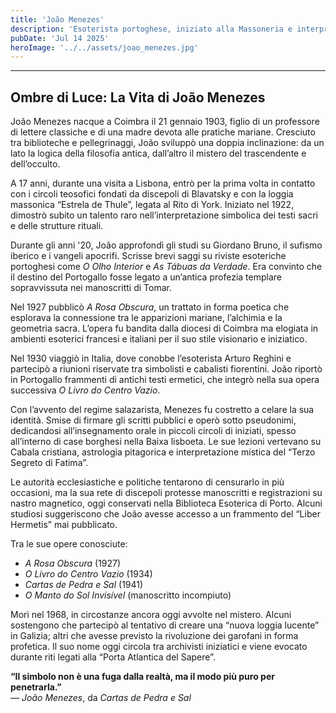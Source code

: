 ```yaml
---
title: 'João Menezes'
description: 'Esoterista portoghese, iniziato alla Massoneria e interprete dei misteri di Fatima'
pubDate: 'Jul 14 2025'
heroImage: '../../assets/joao_menezes.jpg'
---
```


<hr>
<h2>Ombre di Luce: La Vita di João Menezes</h2>

João Menezes nacque a Coimbra il 21 gennaio 1903, figlio di un professore di lettere classiche e di una madre devota alle pratiche mariane. Cresciuto tra biblioteche e pellegrinaggi, João sviluppò una doppia inclinazione: da un lato la logica della filosofia antica, dall’altro il mistero del trascendente e dell’occulto.

A 17 anni, durante una visita a Lisbona, entrò per la prima volta in contatto con i circoli teosofici fondati da discepoli di Blavatsky e con la loggia massonica “Estrela de Thule”, legata al Rito di York. Iniziato nel 1922, dimostrò subito un talento raro nell’interpretazione simbolica dei testi sacri e delle strutture rituali.

Durante gli anni '20, João approfondì gli studi su Giordano Bruno, il sufismo iberico e i vangeli apocrifi. Scrisse brevi saggi su riviste esoteriche portoghesi come *O Olho Interior* e *As Tábuas da Verdade*. Era convinto che il destino del Portogallo fosse legato a un’antica profezia templare sopravvissuta nei manoscritti di Tomar.

Nel 1927 pubblicò *A Rosa Obscura*, un trattato in forma poetica che esplorava la connessione tra le apparizioni mariane, l’alchimia e la geometria sacra. L’opera fu bandita dalla diocesi di Coimbra ma elogiata in ambienti esoterici francesi e italiani per il suo stile visionario e iniziatico.

Nel 1930 viaggiò in Italia, dove conobbe l’esoterista Arturo Reghini e partecipò a riunioni riservate tra simbolisti e cabalisti fiorentini. João riportò in Portogallo frammenti di antichi testi ermetici, che integrò nella sua opera successiva *O Livro do Centro Vazio*.

Con l’avvento del regime salazarista, Menezes fu costretto a celare la sua identità. Smise di firmare gli scritti pubblici e operò sotto pseudonimi, dedicandosi all’insegnamento orale in piccoli circoli di iniziati, spesso all’interno di case borghesi nella Baixa lisboeta. Le sue lezioni vertevano su Cabala cristiana, astrologia pitagorica e interpretazione mistica del “Terzo Segreto di Fatima”.

Le autorità ecclesiastiche e politiche tentarono di censurarlo in più occasioni, ma la sua rete di discepoli protesse manoscritti e registrazioni su nastro magnetico, oggi conservati nella Biblioteca Esoterica di Porto. Alcuni studiosi suggeriscono che João avesse accesso a un frammento del “Liber Hermetis” mai pubblicato.

Tra le sue opere conosciute:
- *A Rosa Obscura* (1927)
- *O Livro do Centro Vazio* (1934)
- *Cartas de Pedra e Sal* (1941)
- *O Manto do Sol Invisível* (manoscritto incompiuto)

Morì nel 1968, in circostanze ancora oggi avvolte nel mistero. Alcuni sostengono che partecipò al tentativo di creare una “nuova loggia lucente” in Galizia; altri che avesse previsto la rivoluzione dei garofani in forma profetica. Il suo nome oggi circola tra archivisti iniziatici e viene evocato durante riti legati alla “Porta Atlantica del Sapere”.

**“Il simbolo non è una fuga dalla realtà, ma il modo più puro per penetrarla.”**  
— *João Menezes*, da *Cartas de Pedra e Sal*
